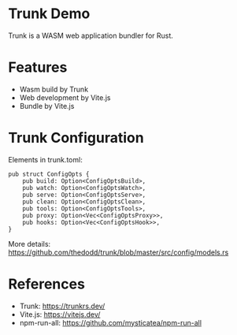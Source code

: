 Trunk Demo
=========================

Trunk is a WASM web application bundler for Rust.

# Features

* Wasm build by Trunk
* Web development by Vite.js
* Bundle by Vite.js

# Trunk Configuration

Elements in trunk.toml: 

```
pub struct ConfigOpts {
    pub build: Option<ConfigOptsBuild>,
    pub watch: Option<ConfigOptsWatch>,
    pub serve: Option<ConfigOptsServe>,
    pub clean: Option<ConfigOptsClean>,
    pub tools: Option<ConfigOptsTools>,
    pub proxy: Option<Vec<ConfigOptsProxy>>,
    pub hooks: Option<Vec<ConfigOptsHook>>,
}
```

More details: https://github.com/thedodd/trunk/blob/master/src/config/models.rs

# References

* Trunk: https://trunkrs.dev/
* Vite.js: https://vitejs.dev/
* npm-run-all: https://github.com/mysticatea/npm-run-all
